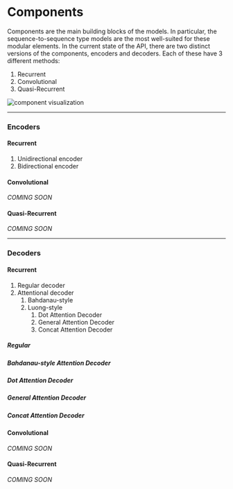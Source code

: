 # Components

Components are the main building blocks of the models. In particular, the sequence-to-sequence type models are the most well-suited
for these modular elements. In the current state of the API, there are two distinct versions of the components, encoders and decoders.
Each of these have 3 different methods:

1. Recurrent
2. Convolutional
3. Quasi-Recurrent

![component visualization](https://github.com/Mrpatekful/nmt-BMEVIAUAL01/blob/master/data/img/components.png)

***

### Encoders

#### Recurrent

1. Unidirectional encoder
2. Bidirectional encoder


#### Convolutional

*COMING SOON*


#### Quasi-Recurrent

*COMING SOON*

***

### Decoders

#### Recurrent

1. Regular decoder
2. Attentional decoder
    1. Bahdanau-style
    2. Luong-style
        1. Dot Attention Decoder
        2. General Attention Decoder
        3. Concat Attention Decoder
        
##### Regular


##### Bahdanau-style Attention Decoder


##### Dot Attention Decoder


##### General Attention Decoder


##### Concat Attention Decoder


#### Convolutional

*COMING SOON*


#### Quasi-Recurrent

*COMING SOON*



